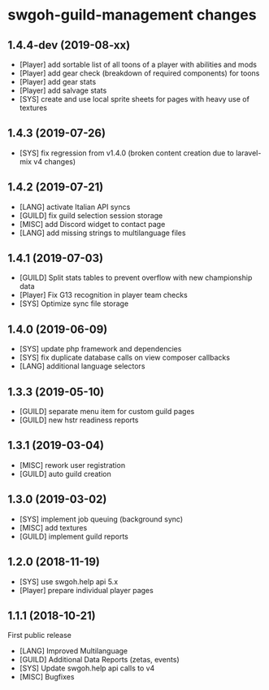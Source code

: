 # swgoh-guild-management changes

## 1.4.4-dev (2019-08-xx)
-   [Player] add sortable list of all toons of a player with abilities and mods
-   [Player] add gear check (breakdown of required components) for toons
-   [Player] add gear stats
-   [Player] add salvage stats
-   [SYS] create and use local sprite sheets for pages with heavy use of textures

## 1.4.3 (2019-07-26)
-   [SYS] fix regression from v1.4.0 (broken content creation due to laravel-mix v4 changes)

## 1.4.2 (2019-07-21)

-   [LANG] activate Italian API syncs
-   [GUILD] fix guild selection session storage
-   [MISC] add Discord widget to contact page
-   [LANG] add missing strings to multilanguage files

## 1.4.1 (2019-07-03)

-   [GUILD] Split stats tables to prevent overflow with new championship data
-   [Player] Fix G13 recognition in player team checks
-   [SYS] Optimize sync file storage

## 1.4.0 (2019-06-09)

-   [SYS] update php framework and dependencies
-   [SYS] fix duplicate database calls on view composer callbacks
-   [LANG] additional language selectors

## 1.3.3 (2019-05-10)

-   [GUILD] separate menu item for custom guild pages
-   [GUILD] new hstr readiness reports

## 1.3.1 (2019-03-04)

-   [MISC] rework user registration
-   [GUILD] auto guild creation

## 1.3.0 (2019-03-02)

-   [SYS] implement job queuing (background sync)
-   [MISC] add textures
-   [GUILD] implement guild reports

## 1.2.0 (2018-11-19)

-   [SYS] use swgoh.help api 5.x
-   [Player] prepare individual player pages

## 1.1.1 (2018-10-21)

First public release

-   [LANG] Improved Multilanguage
-   [GUILD] Additional Data Reports (zetas, events)
-   [SYS] Update swgoh.help api calls to v4
-   [MISC] Bugfixes
